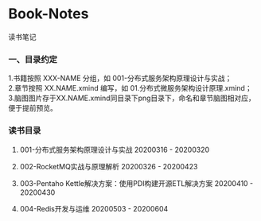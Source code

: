 # Book-Notes
读书笔记

### 一、目录约定
  1.书籍按照 XXX-NAME 分组，如 001-分布式服务架构原理设计与实战；</br>
  2.章节按照 XX.NAME.xmind 编写，如 01.分布式微服务架构设计原理.xmind；</br>
  3.脑图图片存于XX.NAME.xmind同目录下png目录下，命名和章节脑图相对应，便于提前预览。
### 读书目录
  1. 001-分布式服务架构原理设计与实战  20200316 - 20200320

2. 002-RocketMQ实战与原理解析  20200326 - 20200423
3. 003-Pentaho Kettle解决方案：使用PDI构建开源ETL解决方案  20200410 - 20200430
4. 004-Redis开发与运维  20200503 - 20200604
